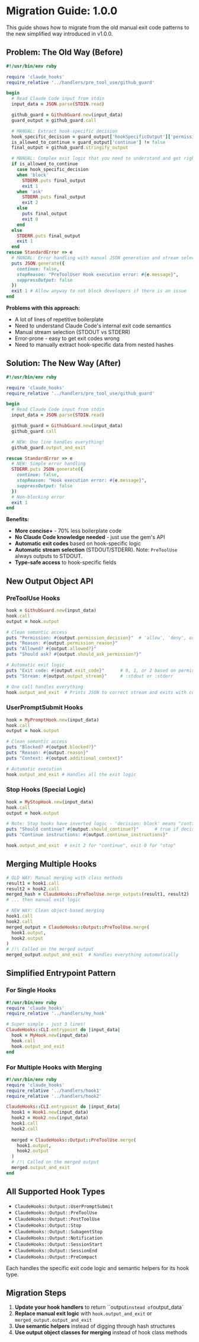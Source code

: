 # Migration Guide: 1.0.0

This guide shows how to migrate from the old manual exit code patterns to the new simplified way introduced in v1.0.0.

## Problem: The Old Way (Before)

```ruby
#!/usr/bin/env ruby

require 'claude_hooks'
require_relative '../handlers/pre_tool_use/github_guard'

begin
  # Read Claude Code input from stdin
  input_data = JSON.parse(STDIN.read)

  github_guard = GithubGuard.new(input_data)
  guard_output = github_guard.call

  # MANUAL: Extract hook-specific decision
  hook_specific_decision = guard_output['hookSpecificOutput']['permissionDecision']
  is_allowed_to_continue = guard_output['continue'] != false
  final_output = github_guard.stringify_output

  # MANUAL: Complex exit logic that you need to understand and get right
  if is_allowed_to_continue
    case hook_specific_decision
    when 'block'
      STDERR.puts final_output
      exit 1
    when 'ask'
      STDERR.puts final_output
      exit 2
    else
      puts final_output
      exit 0
    end
  else
    STDERR.puts final_output
    exit 1
  end
rescue StandardError => e
  # MANUAL: Error handling with manual JSON generation and stream selection
  puts JSON.generate({
    continue: false,
    stopReason: "PreToolUser Hook execution error: #{e.message}",
    suppressOutput: false
  })
  exit 1 # Allow anyway to not block developers if there is an issue
end
```

**Problems with this approach:**
- A lot of lines of repetitive boilerplate
- Need to understand Claude Code's internal exit code semantics
- Manual stream selection (STDOUT vs STDERR)
- Error-prone - easy to get exit codes wrong
- Need to manually extract hook-specific data from nested hashes

## Solution: The New Way (After)

```ruby
#!/usr/bin/env ruby

require 'claude_hooks'
require_relative '../handlers/pre_tool_use/github_guard'

begin
  # Read Claude Code input from stdin
  input_data = JSON.parse(STDIN.read)

  github_guard = GithubGuard.new(input_data)
  github_guard.call

  # NEW: One line handles everything!
  github_guard.output_and_exit

rescue StandardError => e
  # NEW: Simple error handling
  STDERR.puts JSON.generate({
    continue: false,
    stopReason: "Hook execution error: #{e.message}",
    suppressOutput: false
  })
  # Non-blocking error
  exit 1
end
```

**Benefits:**
- **More concise+** - 70% less boilerplate code
- **No Claude Code knowledge needed** - just use the gem's API
- **Automatic exit codes** based on hook-specific logic
- **Automatic stream selection** (STDOUT/STDERR). Note: `PreToolUse` always outputs to STDOUT.
- **Type-safe access** to hook-specific fields

## New Output Object API

### PreToolUse Hooks

```ruby
hook = GithubGuard.new(input_data)
hook.call
output = hook.output

# Clean semantic access
puts "Permission: #{output.permission_decision}"  # 'allow', 'deny', or 'ask'
puts "Reason: #{output.permission_reason}"
puts "Allowed? #{output.allowed?}"
puts "Should ask? #{output.should_ask_permission?}"

# Automatic exit logic
puts "Exit code: #{output.exit_code}"      # 0, 1, or 2 based on permission
puts "Stream: #{output.output_stream}"     # :stdout or :stderr

# One call handles everything
hook.output_and_exit  # Prints JSON to correct stream and exits with correct code
```

### UserPromptSubmit Hooks

```ruby
hook = MyPromptHook.new(input_data)
hook.call
output = hook.output

# Clean semantic access
puts "Blocked? #{output.blocked?}"
puts "Reason: #{output.reason}"
puts "Context: #{output.additional_context}"

# Automatic execution
hook.output_and_exit # Handles all the exit logic
```

### Stop Hooks (Special Logic)

```ruby
hook = MyStopHook.new(input_data)
hook.call
output = hook.output

# Note: Stop hooks have inverted logic - 'decision: block' means "continue working"
puts "Should continue? #{output.should_continue?}"      # true if decision == 'block'
puts "Continue instructions: #{output.continue_instructions}"

hook.output_and_exit  # exit 2 for "continue", exit 0 for "stop"
```

## Merging Multiple Hooks

```ruby
# OLD WAY: Manual merging with class methods
result1 = hook1.call
result2 = hook2.call
merged_hash = ClaudeHooks::PreToolUse.merge_outputs(result1, result2)
# ... then manual exit logic

# NEW WAY: Clean object-based merging
hook1.call
hook2.call
merged_output = ClaudeHooks::Output::PreToolUse.merge(
  hook1.output,
  hook2.output
)
# /!\ Called on the merged output
merged_output.output_and_exit  # Handles everything automatically
```

## Simplified Entrypoint Pattern

### For Single Hooks
```ruby
#!/usr/bin/env ruby
require 'claude_hooks'
require_relative '../handlers/my_hook'

# Super simple - just 3 lines!
ClaudeHooks::CLI.entrypoint do |input_data|
  hook = MyHook.new(input_data)
  hook.call
  hook.output_and_exit
end
```

### For Multiple Hooks with Merging
```ruby
#!/usr/bin/env ruby
require 'claude_hooks'
require_relative '../handlers/hook1'
require_relative '../handlers/hook2'

ClaudeHooks::CLI.entrypoint do |input_data|
  hook1 = Hook1.new(input_data)
  hook2 = Hook2.new(input_data)
  hook1.call
  hook2.call
  
  merged = ClaudeHooks::Output::PreToolUse.merge(
    hook1.output,
    hook2.output
  )
  # /!\ Called on the merged output
  merged.output_and_exit
end
```

## All Supported Hook Types

- `ClaudeHooks::Output::UserPromptSubmit`
- `ClaudeHooks::Output::PreToolUse` 
- `ClaudeHooks::Output::PostToolUse`
- `ClaudeHooks::Output::Stop`
- `ClaudeHooks::Output::SubagentStop`
- `ClaudeHooks::Output::Notification`
- `ClaudeHooks::Output::SessionStart`
- `ClaudeHooks::Output::SessionEnd`
- `ClaudeHooks::Output::PreCompact`

Each handles the specific exit code logic and semantic helpers for its hook type.

## Migration Steps

1. **Update your hook handlers** to return ``output` instead of `output_data`
2. **Replace manual exit logic** with `hook.output_and_exit` or `merged_output.output_and_exit`
3. **Use semantic helpers** instead of digging through hash structures
4. **Use output object classes for merging** instead of hook class methods

